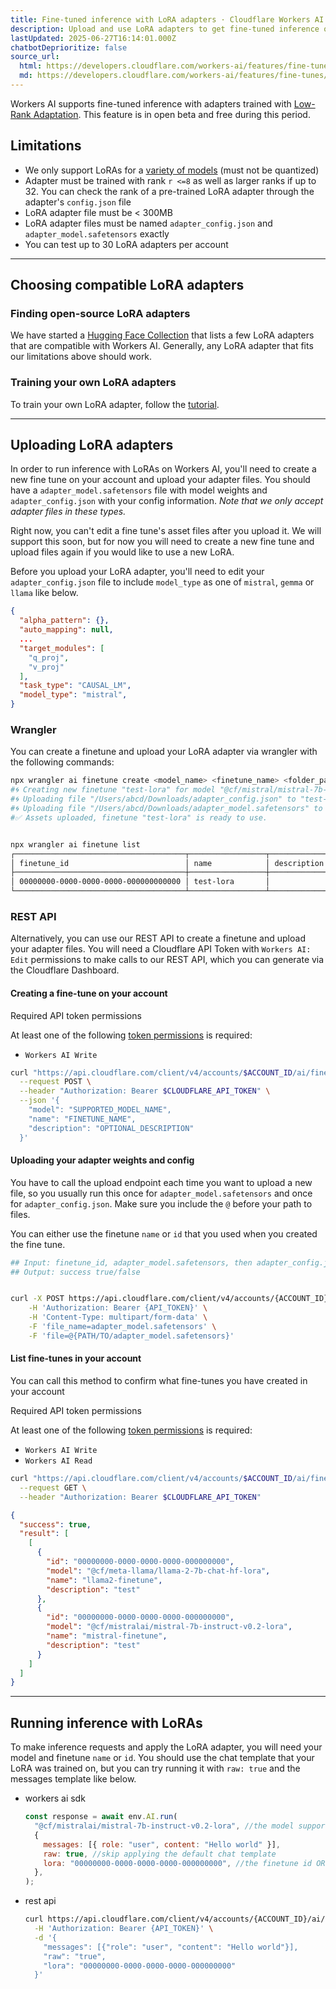 ```yaml
---
title: Fine-tuned inference with LoRA adapters · Cloudflare Workers AI docs
description: Upload and use LoRA adapters to get fine-tuned inference on Workers AI.
lastUpdated: 2025-06-27T16:14:01.000Z
chatbotDeprioritize: false
source_url:
  html: https://developers.cloudflare.com/workers-ai/features/fine-tunes/loras/
  md: https://developers.cloudflare.com/workers-ai/features/fine-tunes/loras/index.md
---
```


Workers AI supports fine-tuned inference with adapters trained with [Low-Rank Adaptation](https://blog.cloudflare.com/fine-tuned-inference-with-loras). This feature is in open beta and free during this period.

## Limitations

* We only support LoRAs for a [variety of models](https://developers.cloudflare.com/workers-ai/models/?capabilities=LoRA) (must not be quantized)
* Adapter must be trained with rank `r <=8` as well as larger ranks if up to 32. You can check the rank of a pre-trained LoRA adapter through the adapter's `config.json` file
* LoRA adapter file must be < 300MB
* LoRA adapter files must be named `adapter_config.json` and `adapter_model.safetensors` exactly
* You can test up to 30 LoRA adapters per account

***

## Choosing compatible LoRA adapters

### Finding open-source LoRA adapters

We have started a [Hugging Face Collection](https://huggingface.co/collections/Cloudflare/workers-ai-compatible-loras-6608dd9f8d305a46e355746e) that lists a few LoRA adapters that are compatible with Workers AI. Generally, any LoRA adapter that fits our limitations above should work.

### Training your own LoRA adapters

To train your own LoRA adapter, follow the [tutorial](https://developers.cloudflare.com/workers-ai/guides/tutorials/fine-tune-models-with-autotrain/).

***

## Uploading LoRA adapters

In order to run inference with LoRAs on Workers AI, you'll need to create a new fine tune on your account and upload your adapter files. You should have a `adapter_model.safetensors` file with model weights and `adapter_config.json` with your config information. *Note that we only accept adapter files in these types.*

Right now, you can't edit a fine tune's asset files after you upload it. We will support this soon, but for now you will need to create a new fine tune and upload files again if you would like to use a new LoRA.

Before you upload your LoRA adapter, you'll need to edit your `adapter_config.json` file to include `model_type` as one of `mistral`, `gemma` or `llama` like below.

```json
{
  "alpha_pattern": {},
  "auto_mapping": null,
  ...
  "target_modules": [
    "q_proj",
    "v_proj"
  ],
  "task_type": "CAUSAL_LM",
  "model_type": "mistral",
}
```

### Wrangler

You can create a finetune and upload your LoRA adapter via wrangler with the following commands:

```bash
npx wrangler ai finetune create <model_name> <finetune_name> <folder_path>
#🌀 Creating new finetune "test-lora" for model "@cf/mistral/mistral-7b-instruct-v0.2-lora"...
#🌀 Uploading file "/Users/abcd/Downloads/adapter_config.json" to "test-lora"...
#🌀 Uploading file "/Users/abcd/Downloads/adapter_model.safetensors" to "test-lora"...
#✅ Assets uploaded, finetune "test-lora" is ready to use.


npx wrangler ai finetune list
┌──────────────────────────────────────┬─────────────────┬─────────────┐
│ finetune_id                          │ name            │ description │
├──────────────────────────────────────┼─────────────────┼─────────────┤
│ 00000000-0000-0000-0000-000000000000 │ test-lora       │             │
└──────────────────────────────────────┴─────────────────┴─────────────┘
```

### REST API

Alternatively, you can use our REST API to create a finetune and upload your adapter files. You will need a Cloudflare API Token with `Workers AI: Edit` permissions to make calls to our REST API, which you can generate via the Cloudflare Dashboard.

#### Creating a fine-tune on your account

Required API token permissions

At least one of the following [token permissions](https://developers.cloudflare.com/fundamentals/api/reference/permissions/) is required:

* `Workers AI Write`

```bash
curl "https://api.cloudflare.com/client/v4/accounts/$ACCOUNT_ID/ai/finetunes" \
  --request POST \
  --header "Authorization: Bearer $CLOUDFLARE_API_TOKEN" \
  --json '{
    "model": "SUPPORTED_MODEL_NAME",
    "name": "FINETUNE_NAME",
    "description": "OPTIONAL_DESCRIPTION"
  }'
```

#### Uploading your adapter weights and config

You have to call the upload endpoint each time you want to upload a new file, so you usually run this once for `adapter_model.safetensors` and once for `adapter_config.json`. Make sure you include the `@` before your path to files.

You can either use the finetune `name` or `id` that you used when you created the fine tune.

```bash
## Input: finetune_id, adapter_model.safetensors, then adapter_config.json
## Output: success true/false


curl -X POST https://api.cloudflare.com/client/v4/accounts/{ACCOUNT_ID}/ai/finetunes/{FINETUNE_ID}/finetune-assets/ \
    -H 'Authorization: Bearer {API_TOKEN}' \
    -H 'Content-Type: multipart/form-data' \
    -F 'file_name=adapter_model.safetensors' \
    -F 'file=@{PATH/TO/adapter_model.safetensors}'
```

#### List fine-tunes in your account

You can call this method to confirm what fine-tunes you have created in your account

Required API token permissions

At least one of the following [token permissions](https://developers.cloudflare.com/fundamentals/api/reference/permissions/) is required:

* `Workers AI Write`
* `Workers AI Read`

```bash
curl "https://api.cloudflare.com/client/v4/accounts/$ACCOUNT_ID/ai/finetunes" \
  --request GET \
  --header "Authorization: Bearer $CLOUDFLARE_API_TOKEN"
```

```json
{
  "success": true,
  "result": [
    [
      {
        "id": "00000000-0000-0000-0000-000000000",
        "model": "@cf/meta-llama/llama-2-7b-chat-hf-lora",
        "name": "llama2-finetune",
        "description": "test"
      },
      {
        "id": "00000000-0000-0000-0000-000000000",
        "model": "@cf/mistralai/mistral-7b-instruct-v0.2-lora",
        "name": "mistral-finetune",
        "description": "test"
      }
    ]
  ]
}
```

***

## Running inference with LoRAs

To make inference requests and apply the LoRA adapter, you will need your model and finetune `name` or `id`. You should use the chat template that your LoRA was trained on, but you can try running it with `raw: true` and the messages template like below.

* workers ai sdk

  ```javascript
  const response = await env.AI.run(
    "@cf/mistralai/mistral-7b-instruct-v0.2-lora", //the model supporting LoRAs
    {
      messages: [{ role: "user", content: "Hello world" }],
      raw: true, //skip applying the default chat template
      lora: "00000000-0000-0000-0000-000000000", //the finetune id OR name
    },
  );
  ```

* rest api

  ```bash
  curl https://api.cloudflare.com/client/v4/accounts/{ACCOUNT_ID}/ai/run/@cf/mistral/mistral-7b-instruct-v0.2-lora \
    -H 'Authorization: Bearer {API_TOKEN}' \
    -d '{
      "messages": [{"role": "user", "content": "Hello world"}],
      "raw": "true",
      "lora": "00000000-0000-0000-0000-000000000"
    }'
  ```
